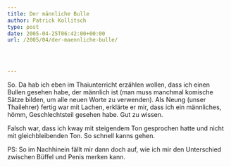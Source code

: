 ```yaml
---
title: Der männliche Bulle
author: Patrick Kollitsch
type: post
date: 2005-04-25T06:42:00+00:00
url: /2005/04/der-maennliche-bulle/




---
```

So. Da hab ich eben im Thaiunterricht erzählen wollen, dass ich einen Bullen gesehen habe, der männlich ist (man muss manchmal komische Sätze bilden, um alle neuen Worte zu verwenden). Als Neung (unser Thailehrer) fertig war mit Lachen, erklärte er mir, dass ich ein männliches, hömm, Geschlechtsteil gesehen habe. Gut zu wissen. 

Falsch war, dass ich kway mit steigendem Ton gesprochen hatte und nicht mit gleichbleibenden Ton. So schnell kanns gehen.

PS: So im Nachhinein fällt mir dann doch auf, wie ich mir den Unterschied zwischen Büffel und Penis merken kann.